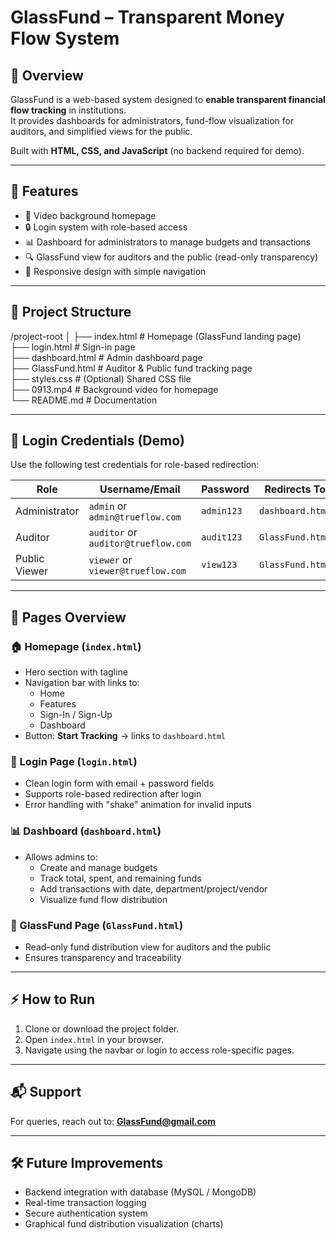 # GlassFund – Transparent Money Flow System

## 📌 Overview
GlassFund is a web-based system designed to **enable transparent financial flow tracking** in institutions.  
It provides dashboards for administrators, fund-flow visualization for auditors, and simplified views for the public.  

Built with **HTML, CSS, and JavaScript** (no backend required for demo).

---

## 🚀 Features
- 🎥 Video background homepage  
- 🔒 Login system with role-based access  
- 📊 Dashboard for administrators to manage budgets and transactions  
- 🔍 GlassFund view for auditors and the public (read-only transparency)  
- 📱 Responsive design with simple navigation  

---

## 📂 Project Structure
/project-root
│
├── index.html # Homepage (GlassFund landing page)<br>
├── login.html # Sign-in page<br>
├── dashboard.html # Admin dashboard page<br>
├── GlassFund.html # Auditor & Public fund tracking page<br>
├── styles.css # (Optional) Shared CSS file<br>
├── 0913.mp4 # Background video for homepage<br>
└── README.md # Documentation

---

## 🔑 Login Credentials (Demo)
Use the following test credentials for role-based redirection:

| Role          | Username/Email         | Password   | Redirects To      |
|---------------|------------------------|------------|-------------------|
| Administrator | `admin` or `admin@trueflow.com` | `admin123` | `dashboard.html` |
| Auditor       | `auditor` or `auditor@trueflow.com` | `audit123` | `GlassFund.html` |
| Public Viewer | `viewer` or `viewer@trueflow.com` | `view123`  | `GlassFund.html` |

---

## 📖 Pages Overview
### 🏠 Homepage (`index.html`)
- Hero section with tagline  
- Navigation bar with links to:
  - Home
  - Features
  - Sign-In / Sign-Up
  - Dashboard  
- Button: **Start Tracking** → links to `dashboard.html`  

### 🔐 Login Page (`login.html`)
- Clean login form with email + password fields  
- Supports role-based redirection after login  
- Error handling with "shake" animation for invalid inputs  

### 📊 Dashboard (`dashboard.html`)
- Allows admins to:
  - Create and manage budgets  
  - Track total, spent, and remaining funds  
  - Add transactions with date, department/project/vendor  
  - Visualize fund flow distribution  

### 🔎 GlassFund Page (`GlassFund.html`)
- Read-only fund distribution view for auditors and the public  
- Ensures transparency and traceability  

---

## ⚡ How to Run
1. Clone or download the project folder.  
2. Open `index.html` in your browser.  
3. Navigate using the navbar or login to access role-specific pages.  

---

## 📬 Support
For queries, reach out to: **GlassFund@gmail.com**  

---

## 🛠️ Future Improvements
- Backend integration with database (MySQL / MongoDB)  
- Real-time transaction logging  
- Secure authentication system  
- Graphical fund distribution visualization (charts)  
